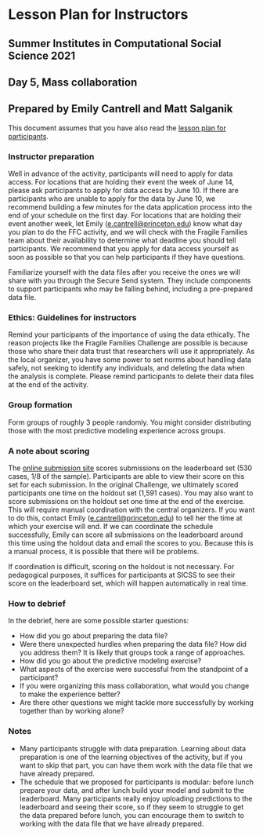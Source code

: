 # Lesson Plan for Instructors
## Summer Institutes in Computational Social Science 2021
## Day 5, Mass collaboration
## Prepared by Emily Cantrell and Matt Salganik

This document assumes that you have also read the [lesson plan for participants](https://github.com/compsocialscience/summer-institute/blob/master/2021/materials/day5-mass-collaboration/activity/lesson_plan_masscollaboration_participant.md).

### Instructor preparation

Well in advance of the activity, participants will need to apply for data access. For locations that are holding their event the week of June 14, please ask participants to apply for data access by June 10. If there are participants who are unable to apply for the data by June 10, we recommend building a few minutes for the data application process into the end of your schedule on the first day. For locations that are holding their event another week, let Emily (e.cantrell@princeton.edu) know what day you plan to do the FFC activity, and we will check with the Fragile Families team about their availability to determine what deadline you should tell participants. We recommend that you apply for data access yourself as soon as possible so that you can help participants if they have questions. 

Familiarize yourself with the data files after you receive the ones we will share with you through the Secure Send system. They include components to support participants who may be falling behind, including a pre-prepared data file.

### Ethics: Guidelines for instructors

Remind your participants of the importance of using the data ethically. The reason projects like the Fragile Families Challenge are possible is because those who share their data trust that researchers will use it appropriately. As the local organizer, you have some power to set norms about handling data safely, not seeking to identify any individuals, and deleting the data when the analysis is complete.  Please remind participants to delete their data files at the end of the activity.

### Group formation

Form groups of roughly 3 people randomly. You might consider distributing those with the most predictive modeling experience across groups.

### A note about scoring

The [online submission site](https://codalab.fragilefamilieschallenge.org/competitions/28) scores submissions on the leaderboard set (530 cases, 1/8 of the sample). Participants are able to view their score on this set for each submission. In the original Challenge, we ultimately scored participants one time on the holdout set (1,591 cases). You may also want to score submissions on the holdout set one time at the end of the exercise. This will require manual coordination with the central organizers. If you want to do this, contact Emily (e.cantrell@princeton.edu) to tell her the time at which your exercise will end. If we can coordinate the schedule successfully, Emily can score all submissions on the leaderboard around this time using the holdout data and email the scores to you. Because this is a manual process, it is possible that there will be problems.

If coordination is difficult, scoring on the holdout is not necessary. For pedagogical purposes, it suffices for participants at SICSS to see their score on the leaderboard set, which will happen automatically in real time.

### How to debrief

In the debrief, here are some possible starter questions:

- How did you go about preparing the data file?
- Were there unexpected hurdles when preparing the data file? How did you address them? It is likely that groups took a range of approaches.
- How did you go about the predictive modeling exercise?
- What aspects of the exercise were successful from the standpoint of a participant?
- If you were organizing this mass collaboration, what would you change to make the experience better?
- Are there other questions we might tackle more successfully by working together than by working alone?

### Notes

- Many participants struggle with data preparation. Learning about data preparation is one of the learning objectives of the activity, but if you want to skip that part, you can have them work with the data file that we have already prepared.
- The schedule that we proposed for participants is modular: before lunch prepare your data, and after lunch build your model and submit to the leaderboard. Many participants really enjoy uploading predictions to the leaderboard and seeing their score, so if they seem to struggle to get the data prepared before lunch, you can encourage them to switch to working with the data file that we have already prepared.
